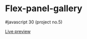 # Flex-panel-gallery
#javascript 30 (project no.5)

<a href ="https://flex-panel-gallery-02.netlify.app/">Live preview</a>
